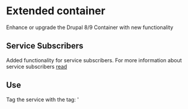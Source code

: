# Extended container
Enhance or upgrade the Drupal 8/9 Container with new functionality

## Service Subscribers
Added functionality for service subscribers.
For more information about service subscribers [read](https://symfony.com/doc/3.4/service_container/service_subscribers_locators.html) 

## Use
Tag the service with the tag: '

